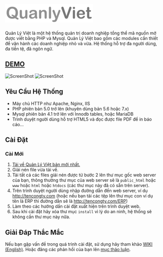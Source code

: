 ![Quản Lý Việt](./themes/default/images/quanlyviet.jpg  "Quản Lý Việt")
====================

Quản Lý Việt là một hệ thống quản trị doanh nghiệp tổng thể mã nguồn mở được viết bằng PHP và Mysql. Quản Lý Việt bao gồm các modules cần thiết để vận hành các doanh nghiệp nhỏ và vừa. Hệ thống hỗ trợ đa người dùng, đa tiền tệ, đã ngôn ngữ.
## [DEMO](http://demo.quanlyviet.com/)

![ScreenShot](https://a.fsdn.com/con/app/proj/notrinos-erp/screenshots/Untitled.png)
![ScreenShot](https://a.fsdn.com/con/app/proj/notrinos-erp/screenshots/gl_dashboard.png)

## Yêu Cầu Hệ Thống
- Máy chủ HTTP như Apache, Nginx, IIS
- PHP phiên bản 5.0 trở lên (khuyên dùng bản 5.6 hoặc 7.x)
- Mysql phiên bản 4.1 trở lên với Innodb tables, hoặc MariaDB
- Trình duyệt người dùng hỗ trợ HTML5 và đọc được file PDF để in báo cáo...

## Cài Đặt
### Cài Mới
1. [Tải về Quản Lý Việt bản mới nhất.](https://github.com/aodieu/quanlyviet/archive/master.zip)
2. Giải nén file vừa tải về.
3. Tải tất cả các files giải nén được từ bước 2 lên thư mục gốc web server của bạn, thông thường thư mục của web server sẽ là `public_html` hoặc `www` hoặc `html` hoặc `htdocs` (các thư mục này đã có sẵn trên server).
4. Trên trình duyệt người dùng nhập đường dẫn đến web server, ví dụ http://tencongty.com (hoặc nếu bạn tải các tệp lên thư mục con ví dụ tên là ERP thì đường dẫn sẽ là http://tencongty.com/ERP)
5. Làm theo các hướng dấn cài đặt xuất hiện trên trình duyệt web.
6. Sau khi cài đặt hãy xóa thư mục `install` vì lý do an ninh, hệ thống sẽ không cần thư mục này nữa.

## Giải Đáp Thắc Mắc
Nếu bạn gặp vấn đề trong quá trình cài đặt, sử dụng hãy tham khảo [WIKI (English)](http://support.notrinos.com/ERP/index.php?n=Help.Help).
Hoặc đăng các phản hồi của bạn lên [mục thảo luận](https://github.com/aodieu/quanlyviet/discussions).